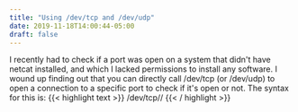 ```yaml
---
title: "Using /dev/tcp and /dev/udp"
date: 2019-11-18T14:00:44-05:00
draft: false
---
```


I recently had to check if a port was open on a system that didn't have netcat installed, and which I lacked permissions to install any software.  I wound up finding out that you can directly call /dev/tcp (or /dev/udp) to open a connection to a specific port to check if it's open or not.  The syntax for this is: {{< highlight text >}}
        /dev/tcp/<host>/<port>
   {{< / highlight >}}
